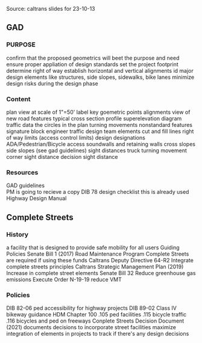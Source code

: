 Source: caltrans slides for 23-10-13

## GAD
### PURPOSE
confirm that the proposed geometrics will beet the purpose and need
ensure proper appliation of design standards
set the project footprint
determine right of way
establish horizontal and vertical alignments
id major design elements like structures, side slopes, sidewalks, bike lanes
minimize design risks during the design phase

### Content
plan view at scale of 1"=50'
	label key goemetric points
	alignments
	view of new road features
typical cross section 
profile 
superelevation diagram
traffic data
	the circles in the plan
	turning movements
nonstandard features
signature block
	engineer
	traffic
	design team
elements
	cut and fill lines
	right of way limits (access control limits)
	design designations 
	ADA/Pedestrian/Bicycle access
	soundwalls and retaining walls
	cross slopes
	side slopes
	(see gad guidelines)
sight distances
	truck turning movement
	corner sight distance
	decision sight distance

### Resources
GAD guidelines	
	PM is going to recieve a copy
DIB 78 design checklist
	this is already used
Highway Design Manual

## Complete Streets
### History
a facility that is designed to provide safe mobility for all users
Guiding Policies
	Senate Bill 1 (2017)
		Road Maintenance Program
		Complete Streets are required if using these funds
	Caltrans Deputy Directive 64-R2
		Integrate complete streets principles
	Caltrans Strategic Management Plan (2019)
		Increase in complete street elements
	Senate Bill 32
		Reduce greenhouse gas emissions
	Execute Order N-19-19
		reduce VMT
		
### Policies
DIB 82-06
	ped accessibility for highway projects
DIB 89-02
	Class IV bikeway guidance
HDM Chapter 100
	.105 ped facilities
	.115 bicycle traffic
	.116 bicycles and ped on freeways
Conplete Streets Decision Document (2021)
	documents decisions to incorporate street facilities
	maximize integration of elements in projects
	to track if there's any design decisions 


